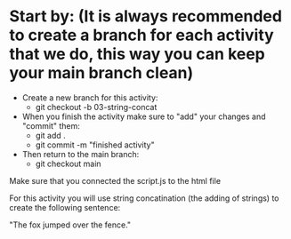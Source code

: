 # Start by: (It is always recommended to create a branch for each activity that we do, this way you can keep your main branch clean)
- Create a new branch for this activity:
    - git checkout -b 03-string-concat 
- When you finish the activity make sure to "add" your changes and "commit" them:
    - git add .
    - git commit -m "finished activity"
- Then return to the main branch:
    - git checkout main

Make sure that you connected the script.js to the html file

For this activity you will use string concatination (the adding of strings) to create the following sentence:

"The fox jumped over the fence."